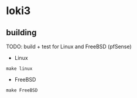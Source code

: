 # loki3

## building

TODO: build + test for Linux and FreeBSD (pfSense)

* Linux
```
make linux
```

* FreeBSD
```
make FreeBSD
```